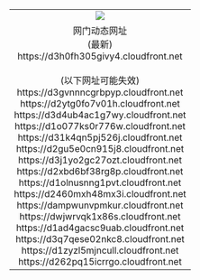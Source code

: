 ﻿<table>
  <tr></tr>
  <tr><td colspan=2 align=center><img src="https://d3h0fh305givy4.cloudfront.net/Up/oGate.jpg" /></td></tr>
  <tr><td colspan=2 align=center>网门动态网址<br/>(最新)
<br>https://d3h0fh305givy4.cloudfront.net
<br/><br/>(以下网址可能失效)
<br>https://d3gvnnncgrbpyp.cloudfront.net
<br>https://d2ytg0fo7v01h.cloudfront.net
<br>https://d3d4ub4ac1g7wy.cloudfront.net
<br>https://d1o077ks0r776w.cloudfront.net
<br>https://d31k4qn5pj526j.cloudfront.net
<br>https://d2gu5e0cn915j8.cloudfront.net
<br>https://d3j1yo2gc27ozt.cloudfront.net
<br>https://d2xbd6bf38rg8p.cloudfront.net
<br>https://d1olnusnng1pvt.cloudfront.net
<br>https://d2460mxh48mx3i.cloudfront.net
<br>https://dampwunvpmkur.cloudfront.net
<br>https://dwjwrvqk1x86s.cloudfront.net
<br>https://d1ad4gacsc9uab.cloudfront.net
<br>https://d3q7qese02nkc8.cloudfront.net
<br>https://d1zyzl5mjncull.cloudfront.net
<br>https://d262pq15icrrgo.cloudfront.net
    </td>
  </tr>
</table>
